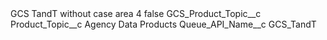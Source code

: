 <?xml version="1.0" encoding="UTF-8"?>
<CustomMetadata xmlns="http://soap.sforce.com/2006/04/metadata" xmlns:xsi="http://www.w3.org/2001/XMLSchema-instance" xmlns:xsd="http://www.w3.org/2001/XMLSchema">
    <label>GCS TandT without case area 4</label>
    <protected>false</protected>
    <values>
        <field>GCS_Product_Topic__c</field>
        <value xsi:nil="true"/>
    </values>
    <values>
        <field>Product_Topic__c</field>
        <value xsi:type="xsd:string">Agency Data Products</value>
    </values>
    <values>
        <field>Queue_API_Name__c</field>
        <value xsi:type="xsd:string">GCS_TandT</value>
    </values>
</CustomMetadata>
